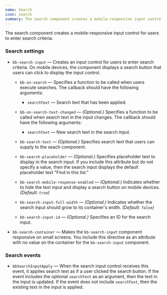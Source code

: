 ```yaml
---
name: Search
icon: search
summary: The search component creates a mobile-responsive input control for users to enter search criteria.
---
```


The search component creates a mobile-responsive input control for users to enter search criteria.

### Search settings ###
- `bb-search-input` &mdash; Creates an input control for users to enter search criteria. On mobile devices, the component displays a search button that users can click to display the input control.
  - `bb-on-search` &mdash; Specifies a function to be called when users execute searches. The callback should have the following arguments:
    - `searchText` &mdash; Search text that has been applied.
  - `bb-on-search-text-changed` &mdash; *(Optional.)* Specifies a function to be called when search text in the input changes. The callback should have the following arguments:
    - `searchText` &mdash; New search text in the search input.
  - `bb-search-text` &mdash; *(Optional.)* Specifies search text that users can supply to the seach component.
  - `bb-search-placeholder` &mdash; *(Optional.)* Specifies placeholder text to display in the search input. If you include this attribute but do not specify a value, then the search input displays the default placeholder text "Find in this list."

  - `bb-search-mobile-response-enabled` &mdash; *(Optional.)* Indicates whether to hide the text input and display a search button on mobile devices. *(Default: `true`)*
  - `bb-search-input-full-width` &mdash; *(Optional.)* Indicates whether the search input should grow to its container's width. *(Default: `false`)*
  - `bb-search-input-id` &mdash; *(Optional.)* Specifies an ID for the search input.

- `bb-search-container` &mdash; Makes the `bb-search-input` component responsive on small screens. You include this directive as an attribute with no value on the container for the `bb-search-input` component.

### Search events ###
- `bbSearchInputApply` &mdash; When the search input control receives this event, it applies search text as if a user clicked the search button. If the event includes the optional `searchText` as an argument, then the text in the input is updated. If the event does not include `searchText`, then the existing text in the input is applied.


